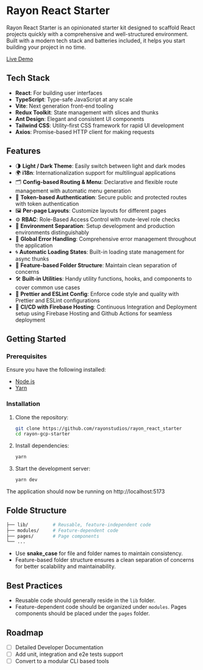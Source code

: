 # Rayon React Starter

Rayon React Starter is an opinionated starter kit designed to scaffold React projects quickly with a comprehensive and well-structured environment. Built with a modern tech stack and batteries included, it helps you start building your project in no time.

[Live Demo](https://rayon-gcp-starter.web.app/)

## Tech Stack

- **React**: For building user interfaces
- **TypeScript**: Type-safe JavaScript at any scale
- **Vite**: Next generation front-end tooling
- **Redux Toolkit**: State management with slices and thunks
- **Ant Design**: Elegant and consistent UI components
- **Tailwind CSS**: Utility-first CSS framework for rapid UI development
- **Axios**: Promise-based HTTP client for making requests

## Features

- 🌗 **Light / Dark Theme**: Easily switch between light and dark modes
- 🌍 **i18n**: Internationalization support for multilingual applications
- 🗂 **Config-based Routing & Menu**: Declarative and flexible route management with automatic menu generation
- 🔐 **Token-based Authentication**: Secure public and protected routes with token authentication
- 🖼 **Per-page Layouts**: Customize layouts for different pages
- ⚙️ **RBAC**: Role-Based Access Control with route-level role checks
- 🔄 **Environment Separation**: Setup development and production environments distinguishably
- 🚦 **Global Error Handling**: Comprehensive error management throughout the application
- 🌀 **Automatic Loading States**: Built-in loading state management for async thunks
- 📂 **Feature-based Folder Structure**: Maintain clean separation of concerns
- 🛠 **Built-in Utilities**: Handy utility functions, hooks, and components to cover common use cases
- 🧹 **Prettier and ESLint Config**: Enforce code style and quality with Prettier and ESLint configurations
- 🚀 **CI/CD with Firebase Hosting**: Continuous Integration and Deployment setup using Firebase Hosting and Github Actions for seamless deployment

## Getting Started

### Prerequisites

Ensure you have the following installed:

- [Node.js](https://nodejs.org/)
- [Yarn](https://classic.yarnpkg.com/)

### Installation

1. Clone the repository:
    ```bash
    git clone https://github.com/rayonstudios/rayon_react_starter
    cd rayon-gcp-starter
    ```
2. Install dependencies:
    ```bash
    yarn
    ```
3. Start the development server:
    ```bash
    yarn dev
    ```

The application should now be running on http://localhost:5173

## Folde Structure

```bash
├── lib/         # Reusable, feature-independent code
├── modules/     # Feature-dependent code
├── pages/       # Page components
└── ...
```

- Use **snake_case** for file and folder names to maintain consistency.
- Feature-based folder structure ensures a clean separation of concerns for better scalability and maintainability.

## Best Practices

- Reusable code should generally reside in the `lib` folder.
- Feature-dependent code should be organized under `modules`.
Pages components should be placed under the `pages` folder.

## Roadmap

- [ ] Detailed Developer Documentation
- [ ] Add unit, integration and e2e tests support
- [ ] Convert to a modular CLI based tools
